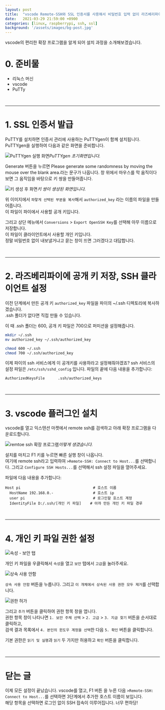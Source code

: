 ```yaml
---
layout: post
title:  "vscode Remote-SSH와 SSL 인증서를 사용해서 비밀번호 입력 없이 라즈베리파이 접속하기"
date:   2021-03-29 21:59:00 +0900
categories: [linux, raspberrypi, ssh, ssl]
background: '/assets/images/bg-post.jpg'
---
```


vscode의 편리한 확장 프로그램을 알게 되어 설치 과정을 소개해보겠습니다.

# 0. 준비물

- 리눅스 머신
- vscode
- PuTTy

<br>

***

# 1. SSL 인증서 발급

PuTTY를 설치하면 인증서 관리에 사용하는 PuTTYgen이 함께 설치됩니다. <br>
PuTTYgen을 실행하여 다음과 같은 화면을 준비합니다.

![PuTTYgen 실행 화면](/assets/images/20210527/001.jpg)*PuTTYgen 초기화면입니다.*


Generate 버튼을 누르면 Please generate some randomness by moving the mouse over the blank area.라는 문구가 나옵니다.
창 위에서 마우스를 막 움직이다보면 그 움직임을 바탕으로 키 쌍을 만들어줍니다.

![키 생성 후 화면](/assets/images/20210527/002.jpg)*키 쌍이 생성된 화면입니다.*

위 이미지에서 `파랗게 선택된 부분을 복사`해서 `authorized_key` 라는 이름의 파일을 만들어줍니다. <br>
이 파일이 파이에서 사용할 공개 키입니다.

그리고 상단 메뉴에서 `Conversions` > `Export OpenSSH Key`를 선택해 아무 이름으로 저장합니다. <br>
이 파일이 클라이언트에서 사용할 개인 키입니다. <br>
정말 비밀번호 없이 내보낼거냐고 묻는 창이 뜨면 그러겠다고 대답합니다.

<br>

***

# 2. 라즈베리파이에 공개 키 저장, SSH 클라이언트 설정

이전 단계에서 만든 공개 키 `authorized_key` 파일을 파이의 ~/.ssh 디렉토리에 복사하겠습니다. <br>
.ssh 폴더가 없다면 직접 만들 수 있습니다.

이 때 .ssh 폴더는 600, 공개 키 파일은 700으로 퍼미션을 설정해줍니다. <br>

```sh
mkdir ~/.ssh
mv authorized_key ~/.ssh/authorized_key 

chmod 600 ~/.ssh
chmod 700 ~/.ssh/authorized_key
```

이제 파이의 ssh 서비스에게 이 공개키를 사용하라고 설정해줘야겠죠?
ssh 서비스의 설정 파일은 `/etc/ssh/sshd_config` 입니다.
파일의 끝에 다음 내용을 추가합니다:
```
AuthorizedKeysFile      .ssh/authorized_keys
```

<br>

***

# 3. vscode 플러그인 설치

vscode를 열고 익스텐션 마켓에서 remote ssh를 검색하고 아래 확장 프로그램을 다운로드합니다.

![remtoe ssh 확장 프로그램](/assets/images/20210527/003.jpg)*이렇게 생겼습니다.*

설치를 마치고 F1 키를 누르면 빠른 실행 창이 나옵니다. <br>
여기에 remote ssh라고 입력하여 `>Remote-SSH: Connect to Host...`를 선택합니다.
그리고 `Configure SSH Hosts...`를 선택해서 ssh 설정 파일을 열어주세요.

파일에 다음 내용을 추가합니다:
```
Host pi                                 # 호스트 이름
  HostName 192.168.0.-                  # 호스트 ip
  user pi                               # 로그인할 호스트 계정
  IdentityFile D:/.ssh/[개인 키 파일]    # 아까 만든 개인 키 파일 경루
```

<br>

***

# 4. 개인 키 파일 권한 설정

![속성 - 보안 탭](/assets/images/20210527/004.jpg)

개인 키 파일을 우클릭해서 `속성`을 열고 `보안` 탭에서 `고급`을 눌러주세요.

![상속 사용 안함](/assets/images/20210527/005.jpg)

`상속 사용 안함` 버튼을 누릅니다. 그리고 `이 개체에서 상속된 사용 권한 모두 제거`를 선택합니다.

![권한 허가](/assets/images/20210527/006.jpg)

그리고 `추가` 버튼을 클릭하여 권한 항목 창을 엽니다. <br>
권한 항목 창이 나타나면 `1. 보안 주체 선택` > `2. 고급` > `3. 지금 찾기` 버튼을 순서대로 클릭하고, <br>
검색 결과 목록에서 `4. 본인의 윈도우 계정을 선택`한 다음 `5. 확인` 버튼을 클릭합니다.

기본 권한은 `읽기 및 실행`과 `읽기` 두 가지만 허용하고 `확인` 버튼을 클릭합니다.

<br>

***

# 닫는 글

이제 모든 설정이 끝났습니다.
vscode를 열고, F1 버튼 을 누른 다음 `>Remote-SSH: Connect to Host...`를 선택하면 3단계에서 추가한 호스트 이름이 보입니다. <br>
해당 항목을 선택하면 로그인 없이 SSH 접속이 이루어집니다. 너무 편하당!